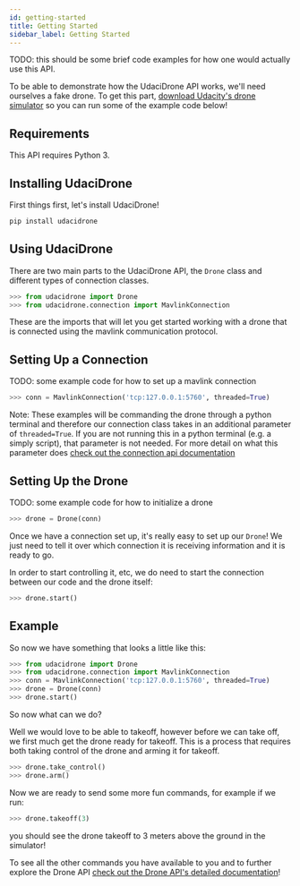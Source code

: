 ```yaml
---
id: getting-started
title: Getting Started
sidebar_label: Getting Started
---
```


TODO: this should be some brief code examples for how one would actually use this API.

To be able to demonstrate how the UdaciDrone API works, we'll need ourselves a fake drone.  To get this part, [download Udacity's drone simulator]() so you can run some of the example code below!

## Requirements ##

This API requires Python 3.

## Installing UdaciDrone ##

First things first, let's install UdaciDrone!

```sh
pip install udacidrone
```

## Using UdaciDrone ##

There are two main parts to the UdaciDrone API, the `Drone` class and different types of connection classes.

```python
>>> from udacidrone import Drone
>>> from udacidrone.connection import MavlinkConnection
```

These are the imports that will let you get started working with a drone that is connected using the mavlink communication protocol.


## Setting Up a Connection ##

TODO: some example code for how to set up a mavlink connection 

```python
>>> conn = MavlinkConnection('tcp:127.0.0.1:5760', threaded=True)
```

Note: These examples will be commanding the drone through a python terminal and therefore our connection class takes in an additional parameter of `threaded=True`.  If you are not running this in a python terminal (e.g. a simply script), that parameter is not needed.  For more detail on what this parameter does [check out the connection api documentation](connection.md)

## Setting Up the Drone ##

TODO: some example code for how to initialize a drone

```python
>>> drone = Drone(conn)
```

Once we have a connection set up, it's really easy to set up our `Drone`!  We just need to tell it over which connection it is receiving information and it is ready to go.

In order to start controlling it, etc, we do need to start the connection between our code and the drone itself:

```python
>>> drone.start()
```


## Example ##

So now we have something that looks a little like this:

```python
>>> from udacidrone import Drone
>>> from udacidrone.connection import MavlinkConnection
>>> conn = MavlinkConnection('tcp:127.0.0.1:5760', threaded=True)
>>> drone = Drone(conn)
>>> drone.start()
```

So now what can we do?

Well we would love to be able to takeoff, however before we can take off, we first much get the drone ready for takeoff.  This is a process that requires both taking control of the drone and arming it for takeoff.

```python
>>> drone.take_control()
>>> drone.arm()
```

Now we are ready to send some more fun commands, for example if we run:

```python
>>> drone.takeoff(3)
```

you should see the drone takeoff to 3 meters above the ground in the simulator!

To see all the other commands you have available to you and to further explore the Drone API [check out the Drone API's detailed documentation](drone.md)!
